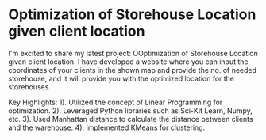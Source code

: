 # Optimization of Storehouse Location given client location

I'm excited to share my latest project: OOptimization of Storehouse Location given client location.
I have developed a website where you can input the coordinates of your clients in the shown map and provide the no. of needed storehouse, and it will provide you with the optimized location for the storehouses.

Key Highlights:
1). Utilized the concept of Linear Programming for optimization.
2). Leveraged Python libraries such as Sci-Kit Learn, Numpy, etc.
3). Used Manhattan distance to calculate the distance between clients and the warehouse.
4). Implemented KMeans for clustering.
